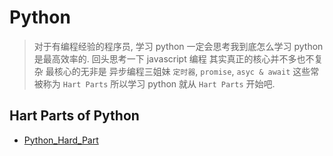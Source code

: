 # Python

> 对于有编程经验的程序员, 学习 python 一定会思考我到底怎么学习 python 是最高效率的. 回头思考一下 javascript 编程 其实真正的核心并不多也不复杂 最核心的无非是 异步编程三姐妹 `定时器`, `promise`, `asyc & await` 这些常被称为 `Hart Parts` 所以学习 python 就从 `Hart Parts` 开始吧.

## Hart Parts of Python

- [Python_Hard_Part](https://github.com/fancn21th/0_229_Python_Hard_Part)
